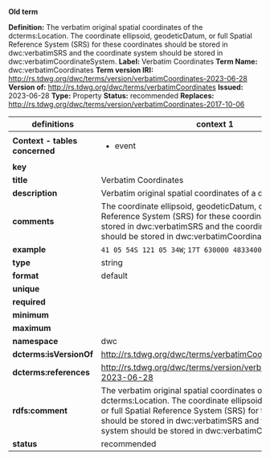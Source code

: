 **Old term**

**Definition:** The verbatim original spatial coordinates of the dcterms:Location. The coordinate ellipsoid, geodeticDatum, or full Spatial Reference System (SRS) for these coordinates should be stored in dwc:verbatimSRS and the coordinate system should be stored in dwc:verbatimCoordinateSystem.
**Label:** Verbatim Coordinates
**Term Name:** dwc:verbatimCoordinates
**Term version IRI:** http://rs.tdwg.org/dwc/terms/version/verbatimCoordinates-2023-06-28
**Version of:** http://rs.tdwg.org/dwc/terms/verbatimCoordinates
**Issued:** 2023-06-28
**Type:** Property
**Status:** recommended
**Replaces:** http://rs.tdwg.org/dwc/terms/version/verbatimCoordinates-2017-10-06


| definitions | context 1 |
|-|-|
| **Context - tables concerned** | <ul><li>event</li></ul> |
| **key** |  |
| **title** | Verbatim Coordinates |
| **description** | Verbatim original spatial coordinates of a dcterms:Location. |
| **comments** | The coordinate ellipsoid, geodeticDatum, or full Spatial Reference System (SRS) for these coordinates should be stored in dwc:verbatimSRS and the coordinate system should be stored in dwc:verbatimCoordinateSystem. |
| **example** | `41 05 54S 121 05 34W`; `17T 630000 4833400` |
| **type** | string |
| **format** | default |
| **unique** |  |
| **required** |  |
| **minimum** |  |
| **maximum** |  |
| **namespace** | dwc |
| **dcterms:isVersionOf** | http://rs.tdwg.org/dwc/terms/verbatimCoordinates |
| **dcterms:references** | http://rs.tdwg.org/dwc/terms/version/verbatimCoordinates-2023-06-28 |
| **rdfs:comment** | The verbatim original spatial coordinates of the dcterms:Location. The coordinate ellipsoid, geodeticDatum, or full Spatial Reference System (SRS) for these coordinates should be stored in dwc:verbatimSRS and the coordinate system should be stored in dwc:verbatimCoordinateSystem. |
| **status** | recommended |
